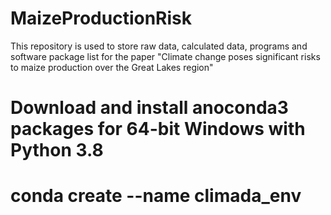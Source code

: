 # MaizeProductionRisk
This repository is used to store raw data, calculated data, programs and software package list for the paper "Climate change poses significant risks to maize production over the Great Lakes region"
# Download and install anoconda3 packages for 64-bit Windows with Python 3.8
# conda create --name climada_env
